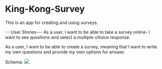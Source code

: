 # King-Kong-Survey

This is an app for creating and using surveys.

---User Stories---
As a user, I want to be able to take a survey online- I want to see questions and select a multiple-choice response. 

As a user, I want to be able to create a survey, meaning that I want to write my own questions and provide my own options for answer.

Schema:
![](/images/schema.png)
